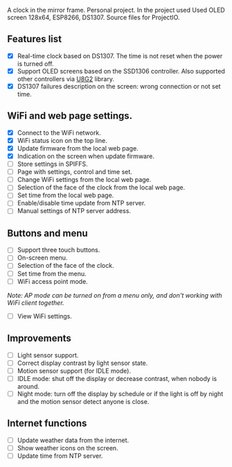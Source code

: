 A clock in the mirror frame. Personal project.
In the project used Used OLED screen 128x64, ESP8266, DS1307.
Source files for ProjectIO.


## Features list

- [x] Real-time clock based on DS1307. The time is not reset when the power is turned off.
- [x] Support OLED screens based on the SSD1306 controller. Also supported other controllers via [U8G2](https://github.com/olikraus/U8g2_Arduino) library.
- [x] DS1307 failures description on the screen: wrong connection or not set time.

## WiFi and web page settings.

- [x] Connect to the WiFi network.
- [x] WiFi status icon on the top line.
- [x] Update firmware from the local web page.
- [x] Indication on the screen when update firmware.
- [ ] Store settings in SPIFFS.
- [ ] Page with settings, control and time set.
- [ ] Change WiFi settings from the local web page.
- [ ] Selection of the face of the clock from the local web page.
- [ ] Set time from the local web page.
- [ ] Enable/disable time update from NTP server.
- [ ] Manual settings of NTP server address.

## Buttons and menu

- [ ] Support three touch buttons.
- [ ] On-screen menu.
- [ ] Selection of the face of the clock.
- [ ] Set time from the menu.
- [ ] WiFi access point mode.

_Note: AP mode can be turned on from a menu only, and don't working with WiFi client together._

- [ ] View WiFi settings.

## Improvements

- [ ] Light sensor support.
- [ ] Correct display contrast by light sensor state.
- [ ] Motion sensor support (for IDLE mode).
- [ ] IDLE mode: shut off the display or decrease contrast, when nobody is around.
- [ ] Night mode: turn off the display by schedule or if the light is off by night and the motion sensor detect anyone is close.

## Internet functions

- [ ] Update weather data from the internet.
- [ ] Show weather icons on the screen.
- [ ] Update time from NTP server.
